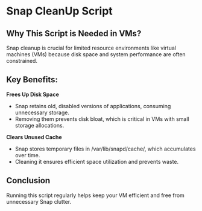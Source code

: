 # Snap CleanUp Script

## Why This Script is Needed in VMs?

Snap cleanup is crucial for limited resource environments like virtual machines (VMs) because disk space and system performance are often constrained.

## Key Benefits:

 **Frees Up Disk Space**

- Snap retains old, disabled versions of applications, consuming unnecessary storage.
- Removing them prevents disk bloat, which is critical in VMs with small storage allocations.

 **Clears Unused Cache**

- Snap stores temporary files in /var/lib/snapd/cache/, which accumulates over time.
- Cleaning it ensures efficient space utilization and prevents waste.

## Conclusion

Running this script regularly helps keep your VM efficient and free from unnecessary Snap clutter.

